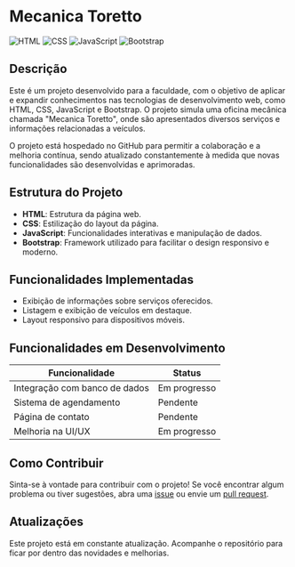 # Mecanica Toretto

![HTML](https://img.shields.io/badge/Code-HTML-E34F26?style=for-the-badge&logo=html5&logoColor=white)
![CSS](https://img.shields.io/badge/Code-CSS-1572B6?style=for-the-badge&logo=css3&logoColor=white)
![JavaScript](https://img.shields.io/badge/Code-JavaScript-F7DF1E?style=for-the-badge&logo=javascript&logoColor=black)
![Bootstrap](https://img.shields.io/badge/Framework-Bootstrap-7952B3?style=for-the-badge&logo=bootstrap&logoColor=white)

## Descrição

Este é um projeto desenvolvido para a faculdade, com o objetivo de aplicar e expandir conhecimentos nas tecnologias de desenvolvimento web, como HTML, CSS, JavaScript e Bootstrap. O projeto simula uma oficina mecânica chamada "Mecanica Toretto", onde são apresentados diversos serviços e informações relacionadas a veículos.

O projeto está hospedado no GitHub para permitir a colaboração e a melhoria contínua, sendo atualizado constantemente à medida que novas funcionalidades são desenvolvidas e aprimoradas.

## Estrutura do Projeto

- **HTML**: Estrutura da página web.
- **CSS**: Estilização do layout da página.
- **JavaScript**: Funcionalidades interativas e manipulação de dados.
- **Bootstrap**: Framework utilizado para facilitar o design responsivo e moderno.

## Funcionalidades Implementadas

- Exibição de informações sobre serviços oferecidos.
- Listagem e exibição de veículos em destaque.
- Layout responsivo para dispositivos móveis.

## Funcionalidades em Desenvolvimento

| Funcionalidade             | Status       |
|----------------------------|--------------|
| Integração com banco de dados | Em progresso |
| Sistema de agendamento      | Pendente     |
| Página de contato           | Pendente     |
| Melhoria na UI/UX           | Em progresso |

## Como Contribuir

Sinta-se à vontade para contribuir com o projeto! Se você encontrar algum problema ou tiver sugestões, abra uma [issue](https://github.com/Melopjl/MecanicaToretto/issues) ou envie um [pull request](https://github.com/Melopjl/MecanicaToretto/pulls).

## Atualizações

Este projeto está em constante atualização. Acompanhe o repositório para ficar por dentro das novidades e melhorias.

